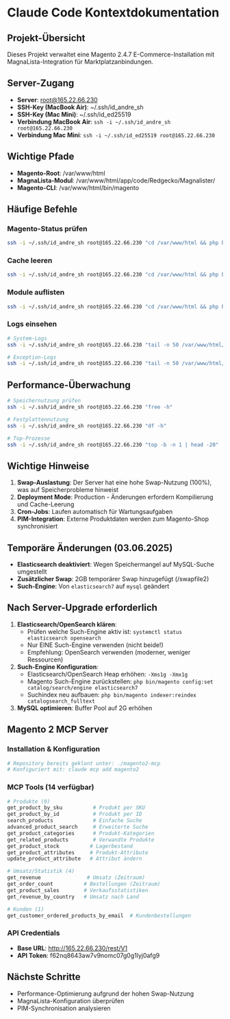 # Claude Code Kontextdokumentation

## Projekt-Übersicht
Dieses Projekt verwaltet eine Magento 2.4.7 E-Commerce-Installation mit MagnaLista-Integration für Marktplatzanbindungen.

## Server-Zugang
- **Server**: root@165.22.66.230
- **SSH-Key (MacBook Air)**: ~/.ssh/id_andre_sh
- **SSH-Key (Mac Mini)**: ~/.ssh/id_ed25519
- **Verbindung MacBook Air**: `ssh -i ~/.ssh/id_andre_sh root@165.22.66.230`
- **Verbindung Mac Mini**: `ssh -i ~/.ssh/id_ed25519 root@165.22.66.230`

## Wichtige Pfade
- **Magento-Root**: /var/www/html
- **MagnaLista-Modul**: /var/www/html/app/code/Redgecko/Magnalister/
- **Magento-CLI**: /var/www/html/bin/magento

## Häufige Befehle

### Magento-Status prüfen
```bash
ssh -i ~/.ssh/id_andre_sh root@165.22.66.230 "cd /var/www/html && php bin/magento --version"
```

### Cache leeren
```bash
ssh -i ~/.ssh/id_andre_sh root@165.22.66.230 "cd /var/www/html && php bin/magento cache:clean && php bin/magento cache:flush"
```

### Module auflisten
```bash
ssh -i ~/.ssh/id_andre_sh root@165.22.66.230 "cd /var/www/html && php bin/magento module:status"
```

### Logs einsehen
```bash
# System-Logs
ssh -i ~/.ssh/id_andre_sh root@165.22.66.230 "tail -n 50 /var/www/html/var/log/system.log"

# Exception-Logs
ssh -i ~/.ssh/id_andre_sh root@165.22.66.230 "tail -n 50 /var/www/html/var/log/exception.log"
```

## Performance-Überwachung
```bash
# Speichernutzung prüfen
ssh -i ~/.ssh/id_andre_sh root@165.22.66.230 "free -h"

# Festplattennutzung
ssh -i ~/.ssh/id_andre_sh root@165.22.66.230 "df -h"

# Top-Prozesse
ssh -i ~/.ssh/id_andre_sh root@165.22.66.230 "top -b -n 1 | head -20"
```

## Wichtige Hinweise
1. **Swap-Auslastung**: Der Server hat eine hohe Swap-Nutzung (100%), was auf Speicherprobleme hinweist
2. **Deployment Mode**: Production - Änderungen erfordern Kompilierung und Cache-Leerung
3. **Cron-Jobs**: Laufen automatisch für Wartungsaufgaben
4. **PIM-Integration**: Externe Produktdaten werden zum Magento-Shop synchronisiert

## Temporäre Änderungen (03.06.2025)
- **Elasticsearch deaktiviert**: Wegen Speichermangel auf MySQL-Suche umgestellt
- **Zusätzlicher Swap**: 2GB temporärer Swap hinzugefügt (/swapfile2)
- **Such-Engine**: Von `elasticsearch7` auf `mysql` geändert

## Nach Server-Upgrade erforderlich
1. **Elasticsearch/OpenSearch klären**:
   - Prüfen welche Such-Engine aktiv ist: `systemctl status elasticsearch opensearch`
   - Nur EINE Such-Engine verwenden (nicht beide!)
   - Empfehlung: OpenSearch verwenden (moderner, weniger Ressourcen)
2. **Such-Engine Konfiguration**:
   - Elasticsearch/OpenSearch Heap erhöhen: `-Xms1g -Xmx1g`
   - Magento Such-Engine zurückstellen: `php bin/magento config:set catalog/search/engine elasticsearch7`
   - Suchindex neu aufbauen: `php bin/magento indexer:reindex catalogsearch_fulltext`
3. **MySQL optimieren**: Buffer Pool auf 2G erhöhen

## Magento 2 MCP Server

### Installation & Konfiguration
```bash
# Repository bereits geklont unter: ./magento2-mcp
# Konfiguriert mit: claude mcp add magento2
```

### MCP Tools (14 verfügbar)
```bash
# Produkte (9)
get_product_by_sku          # Produkt per SKU
get_product_by_id           # Produkt per ID
search_products             # Einfache Suche
advanced_product_search     # Erweiterte Suche
get_product_categories      # Produkt-Kategorien
get_related_products        # Verwandte Produkte
get_product_stock          # Lagerbestand
get_product_attributes     # Produkt-Attribute
update_product_attribute   # Attribut ändern

# Umsatz/Statistik (4)
get_revenue               # Umsatz (Zeitraum)
get_order_count          # Bestellungen (Zeitraum)
get_product_sales        # Verkaufsstatistiken
get_revenue_by_country   # Umsatz nach Land

# Kunden (1)
get_customer_ordered_products_by_email  # Kundenbestellungen
```

### API Credentials
- **Base URL**: http://165.22.66.230/rest/V1
- **API Token**: f62nq8643aw7v9nomc07g0g1lyj0afg9

## Nächste Schritte
- Performance-Optimierung aufgrund der hohen Swap-Nutzung
- MagnaLista-Konfiguration überprüfen
- PIM-Synchronisation analysieren